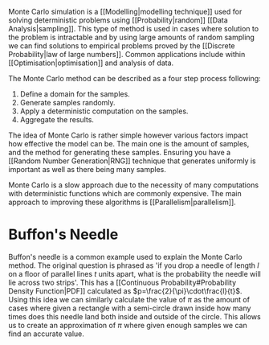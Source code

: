 Monte Carlo simulation is a [[Modelling|modelling technique]] used for solving deterministic problems using [[Probability|random]] [[Data Analysis|sampling]]. This type of method is used in cases where solution to the problem is intractable and by using large amounts of random sampling we can find solutions to empirical problems proved by the [[Discrete Probability|law of large numbers]]. Common applications include within [[Optimisation|optimisation]] and analysis of data.

The Monte Carlo method can be described as a four step process following:
1. Define a domain for the samples.
2. Generate samples randomly.
3. Apply a deterministic computation on the samples.
4. Aggregate the results.

The idea of Monte Carlo is rather simple however various factors impact how effective the model can be. The main one is the amount of samples, and the method for generating these samples. Ensuring you have a [[Random Number Generation|RNG]] technique that generates uniformly is important as well as there being many samples. 

Monte Carlo is a slow approach due to the necessity of many computations with deterministic functions which are commonly expensive. The main approach to improving these algorithms is [[Parallelism|parallelism]].

# Buffon's Needle
Buffon's needle is a common example used to explain the Monte Carlo method. The original question is phrased as 'if you drop a needle of length $l$ on a floor of parallel lines $t$ units apart, what is the probability the needle will lie across two strips'. This has a [[Continuous Probability#Probability Density Function|PDF]] calculated as $p=\frac{2}{\pi}\cdot\frac{l}{t}$. Using this idea we can similarly calculate the value of $\pi$ as the amount of cases where given a rectangle with a semi-circle drawn inside how many times does this needle land both inside and outside of the circle. This allows us to create an approximation of $\pi$ where given enough samples we can find an accurate value.
